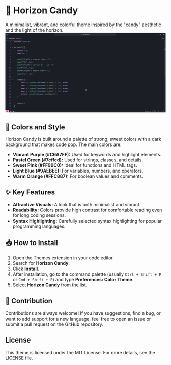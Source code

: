 # 🍭 Horizon Candy

A minimalist, vibrant, and colorful theme inspired by the "candy" aesthetic and the light of the horizon.
![screenshot](https://github.com/Henriquehnnm/horizon-candy/blob/main/screenshot.png?raw=true)

## 🎨 Colors and Style

Horizon Candy is built around a palette of strong, sweet colors with a dark background that makes code pop. The main colors are:

* **Vibrant Purple (#C6A7FF):** Used for keywords and highlight elements.
* **Pastel Green (#7cffcd):** Used for strings, classes, and details.
* **Sweet Pink (#FF99C0):** Ideal for functions and HTML tags.
* **Light Blue (#9AEBEE):** For variables, numbers, and operators.
* **Warm Orange (#FFC887):** For boolean values and comments.

## ✨ Key Features

* **Attractive Visuals:** A look that is both minimalist and vibrant.
* **Readability:** Colors provide high contrast for comfortable reading even for long coding sessions.
* **Syntax Highlighting:** Carefully selected syntax highlighting for popular programming languages.

## 📥 How to Install

1. Open the Themes extension in your code editor.
2. Search for **Horizon Candy**.
3. Click **Install**.
4. After installation, go to the command palette (usually `Ctrl + Shift + P` or `Cmd + Shift + P`) and type **Preferences: Color Theme**.
5. Select **Horizon Candy** from the list.

## 🤝 Contribution

Contributions are always welcome! If you have suggestions, find a bug, or want to add support for a new language, feel free to open an issue or submit a pull request on the GitHub repository.

## License

This theme is licensed under the MIT License. For more details, see the LICENSE file.
